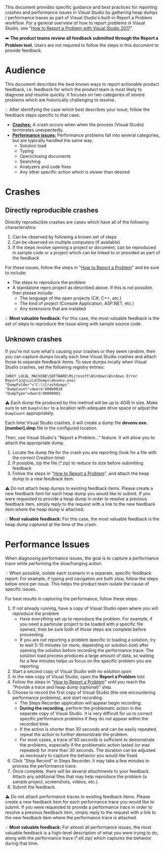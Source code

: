 This document provides specific guidance and best practices for reporting crashes and performance issues in Visual Studio by gathering heap dumps / performance traces as part of Visual Studio's built-in Report a Problem workflow. For a general overview of how to report problems in Visual Studio, see "[How to Report a Problem with Visual Studio 2017](https://docs.microsoft.com/en-us/visualstudio/ide/how-to-report-a-problem-with-visual-studio-2017)". 

:arrow_right: **The product teams review all feedback submitted through the Report a Problem tool.** Users are not required to follow the steps in this document to provide feedback.

# Audience

This document describes the best known ways to report actionable product feedback, i.e. feedback for which the product team is most likely to diagnose and resolve quickly. It focuses on two categories of severe problems which are historically challenging to resolve.

:bulb: After identifying the case which best describes your issue, follow the feedback steps specific to that case.

* [**Crashes:**](#crashes) A crash occurs when when the process (Visual Studio) terminates unexpectedly.
* [**Performance issues:**](#performance-issues) Performance problems fall into several categories, but are typically handled the same way.
    * Solution load
    * Typing
    * Open/closing documents
    * Searching
    * Analyzers and code fixes
    * Any other specific action which is slower than desired

# Crashes

## Directly reproducible crashes

Directly reproducible crashes are cases which have all of the following characteristics:

1. Can be observed by following a known set of steps
2. Can be observed on multiple computers (if available)
3. If the steps involve opening a project or document, can be reproduced in sample code or a project which can be linked to or provided as part of the feedback

For these issues, follow the steps in "[How to Report a Problem](https://docs.microsoft.com/en-us/visualstudio/ide/how-to-report-a-problem-with-visual-studio-2017)" and be sure to include:
- The steps to reproduce the problem
- A standalone repro project as described above. If this is not possible, then please include:
    - The language of the open projects (C#, C++, etc.)
    - The kind of project (Console Application, ASP.NET, etc.)
    - Any extensions that are installed

:bulb: **Most valuable feedback:** For this case, the most valuable feedback is the set of steps to reproduce the issue along with sample source code.

## Unknown crashes

If you're not sure what's causing your crashes or they seem random, then you can capture dumps locally each time Visual Studio crashes and attach those to separate feedback items. To save dumps locally when Visual Studio crashes, set the following registry entries:

```
[HKEY_LOCAL_MACHINE\SOFTWARE\Microsoft\Windows\Windows Error Reporting\LocalDumps\devenv.exe]
"DumpFolder"="C:\\Crashdumps"
"DumpCount"=dword:00000010
"DumpType"=dword:00000002
```

⚠️ Each dump file produced by this method will be up to 4GiB in size. Make sure to set `DumpFolder` to a location with adequate drive space or adjust the `DumpCount` appropriately.

Each time Visual Studio crashes, it will create a dump file **devenv.exe.[number].dmp** file in the configured location.

Then, use Visual Studio's "Report a Problem..." feature. It will allow you to attach the appropriate dump.

1. Locate the dump file for the crash you are reporting (look for a file with the correct Creation time)
2. If possible, zip the file (*.zip) to reduce its size before submitting feedback
3. Follow the steps in "[How to Report a Problem](https://docs.microsoft.com/en-us/visualstudio/ide/how-to-report-a-problem-with-visual-studio-2017)", and attach the heap dump to a new feedback item.

⚠️ Do not attach heap dumps to existing feedback items. Please create a new feedback item for each heap dump you would like to submit. If you were requested to provide a heap dump in order to resolve a previous feedback item, simply reply to the request with a link to the new feedback item where the heap dump is attached.

:bulb: **Most valuable feedback:** For this case, the most valuable feedback is the heap dump captured at the time of the crash.

# Performance Issues

When diagnosing performance issues, the goal is to capture a performance trace while performing the slow/hanging action. 

:bulb: When possible, isolate each scenario in a separate, specific feedback report. For example, if typing and navigation are both slow, follow the steps below once per issue. This helps the product team isolate the cause of specific issues.

For best results in capturing the performance, follow these steps:

1. If not already running, have a copy of Visual Studio open where you will reproduce the problem
    * Have everything set up to reproduce the problem. For example, if you need a particular project to be loaded with a specific file opened, then be sure both of those steps are complete before proceeding.
    * If you are *not* reporting a problem specific to loading a solution, try to wait 5-10 minutes (or more, depending on solution size) after opening the solution before recording the performance trace. The solution load process produces a large amount of data, so waiting for a few minutes helps us focus on the specific problem you are reporting.
2. Start a second copy of Visual Studio *with no solution open*
3. In the new copy of Visual Studio, open the **Report a Problem** tool
4. Follow the steps in "[How to Report a Problem](https://docs.microsoft.com/en-us/visualstudio/ide/how-to-report-a-problem-with-visual-studio-2017)" until you reach the "Provide a trace and heap dump (optional)" step.
5. Choose to record the first copy of Visual Studio (the one encountering performance problems), and start recording.
    * The Steps Recorder application will appear begin recording. 
    * **During the recording,** perform the problematic action in the separate copy of Visual Studio. It is very difficult for us to correct specific performance problems if they do not appear within the recorded time.
    * If the action is shorter than 30 seconds and can be easily repeated, repeat the action to further demonstrate the problem.
    * For most cases, a trace of 60 seconds is sufficient to demonstrate the problems, especially if the problematic action lasted (or was repeated) for more than 30 seconds. The duration can be adjusted as necessary to capture the behavior you would like fixed.
6. Click "Stop Record" in Steps Recorder. It may take a few minutes to process the performance trace. 
7. Once complete, there will be several attachments to your feedback. Attach any additional files that may help reproduce the problem (a sample project, screenshots, videos, etc.).
8. Submit the feedback.

⚠️ Do not attach performance traces to existing feedback items. Please create a new feedback item for each performance trace you would like to submit. If you were requested to provide a performance trace in order to resolve a previous feedback item, simply reply to the request with a link to the new feedback item where the performance trace is attached.

:bulb: **Most valuable feedback:** For almost all performance issues, the most valuable feedback is a high-level description of what you were trying to do, along with the performance trace (*.etl.zip) which captures the behavior during that time.